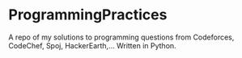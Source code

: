 # ProgrammingPractices

A repo of my solutions to programming questions from Codeforces, CodeChef, Spoj, HackerEarth,... Written in Python.
